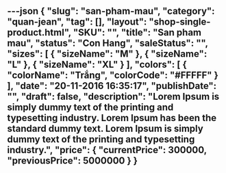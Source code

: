 ---json
{
    "slug": "san-pham-mau",
    "category": "quan-jean",
    "tag": [],
    "layout": "shop-single-product.html",
    "SKU": "",
    "title": "San pham mau",
    "status": "Con Hang",
    "saleStatus": "",
    "sizes": [
        {
            "sizeName": "M"
        },
        {
            "sizeName": "L"
        },
        {
            "sizeName": "XL"
        }
    ],
    "colors": [
        {
            "colorName": "Trắng",
            "colorCode": "#FFFFF"
        }
    ],
    "date": "20-11-2016 16:35:17",
    "publishDate": "",
    "draft": false,
    "description": "Lorem Ipsum is simply dummy text of the printing and typesetting industry. Lorem Ipsum has been the standard dummy text. Lorem Ipsum is simply dummy text of the printing and typesetting industry.",
    "price": {
        "currentPrice": 300000,
        "previousPrice": 5000000
    }
}
---
